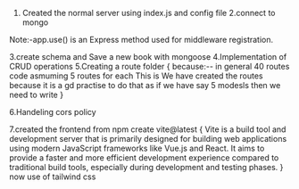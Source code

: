 1. Created the normal server using index.js and config file 
2.connect to mongo

Note:-app.use() is an Express method used for middleware registration.

3.create schema and Save a new book with mongoose
4.Implementation of CRUD operations
5.Creating a route folder {
    because:--
    in general 40 routes code asmuming 5 routes for each This is 
    We have created the routes because it is a gd practise to 
    do that as if we have say 5 modesls then we need to write 
}

6.Handeling cors policy

7.created the frontend from npm create vite@latest
{
    Vite is a build tool and development server that is primarily designed for building web applications using modern JavaScript frameworks like Vue.js and React. It aims to provide a faster and more efficient development experience compared to traditional build tools, especially during development and testing phases.
}
now use of tailwind css
